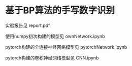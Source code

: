 # 基于BP算法的手写数字识别


实验报告见 report.pdf

使用numpy初次构建的模型见 ownNetwork.ipynb

pytorch构建的全连接神经网络模型见 pytorchNetwork.ipynb

pytorch构建的卷积神经网络模型见 CNN.ipynb



